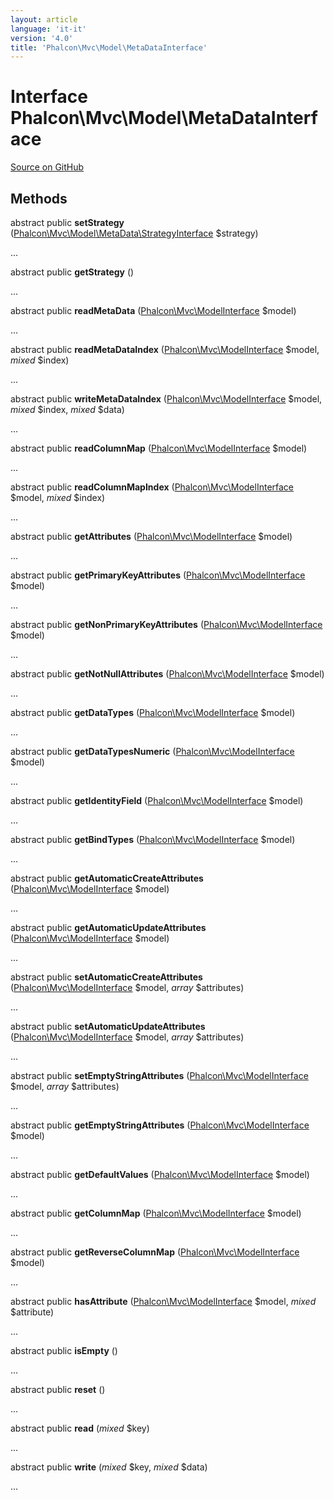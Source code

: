 ```yaml
---
layout: article
language: 'it-it'
version: '4.0'
title: 'Phalcon\Mvc\Model\MetaDataInterface'
---
```


# Interface **Phalcon\Mvc\Model\MetaDataInterface**

<a href="https://github.com/phalcon/cphalcon/tree/v4.0.0/phalcon/mvc/model/metadatainterface.zep" class="btn btn-default btn-sm">Source on GitHub</a>

## Methods

abstract public **setStrategy** ([Phalcon\Mvc\Model\MetaData\StrategyInterface](api/Phalcon_Mvc_Model_MetaData_StrategyInterface) $strategy)

...

abstract public **getStrategy** ()

...

abstract public **readMetaData** ([Phalcon\Mvc\ModelInterface](api/Phalcon_Mvc_ModelInterface) $model)

...

abstract public **readMetaDataIndex** ([Phalcon\Mvc\ModelInterface](api/Phalcon_Mvc_ModelInterface) $model, *mixed* $index)

...

abstract public **writeMetaDataIndex** ([Phalcon\Mvc\ModelInterface](api/Phalcon_Mvc_ModelInterface) $model, *mixed* $index, *mixed* $data)

...

abstract public **readColumnMap** ([Phalcon\Mvc\ModelInterface](api/Phalcon_Mvc_ModelInterface) $model)

...

abstract public **readColumnMapIndex** ([Phalcon\Mvc\ModelInterface](api/Phalcon_Mvc_ModelInterface) $model, *mixed* $index)

...

abstract public **getAttributes** ([Phalcon\Mvc\ModelInterface](api/Phalcon_Mvc_ModelInterface) $model)

...

abstract public **getPrimaryKeyAttributes** ([Phalcon\Mvc\ModelInterface](api/Phalcon_Mvc_ModelInterface) $model)

...

abstract public **getNonPrimaryKeyAttributes** ([Phalcon\Mvc\ModelInterface](api/Phalcon_Mvc_ModelInterface) $model)

...

abstract public **getNotNullAttributes** ([Phalcon\Mvc\ModelInterface](api/Phalcon_Mvc_ModelInterface) $model)

...

abstract public **getDataTypes** ([Phalcon\Mvc\ModelInterface](api/Phalcon_Mvc_ModelInterface) $model)

...

abstract public **getDataTypesNumeric** ([Phalcon\Mvc\ModelInterface](api/Phalcon_Mvc_ModelInterface) $model)

...

abstract public **getIdentityField** ([Phalcon\Mvc\ModelInterface](api/Phalcon_Mvc_ModelInterface) $model)

...

abstract public **getBindTypes** ([Phalcon\Mvc\ModelInterface](api/Phalcon_Mvc_ModelInterface) $model)

...

abstract public **getAutomaticCreateAttributes** ([Phalcon\Mvc\ModelInterface](api/Phalcon_Mvc_ModelInterface) $model)

...

abstract public **getAutomaticUpdateAttributes** ([Phalcon\Mvc\ModelInterface](api/Phalcon_Mvc_ModelInterface) $model)

...

abstract public **setAutomaticCreateAttributes** ([Phalcon\Mvc\ModelInterface](api/Phalcon_Mvc_ModelInterface) $model, *array* $attributes)

...

abstract public **setAutomaticUpdateAttributes** ([Phalcon\Mvc\ModelInterface](api/Phalcon_Mvc_ModelInterface) $model, *array* $attributes)

...

abstract public **setEmptyStringAttributes** ([Phalcon\Mvc\ModelInterface](api/Phalcon_Mvc_ModelInterface) $model, *array* $attributes)

...

abstract public **getEmptyStringAttributes** ([Phalcon\Mvc\ModelInterface](api/Phalcon_Mvc_ModelInterface) $model)

...

abstract public **getDefaultValues** ([Phalcon\Mvc\ModelInterface](api/Phalcon_Mvc_ModelInterface) $model)

...

abstract public **getColumnMap** ([Phalcon\Mvc\ModelInterface](api/Phalcon_Mvc_ModelInterface) $model)

...

abstract public **getReverseColumnMap** ([Phalcon\Mvc\ModelInterface](api/Phalcon_Mvc_ModelInterface) $model)

...

abstract public **hasAttribute** ([Phalcon\Mvc\ModelInterface](api/Phalcon_Mvc_ModelInterface) $model, *mixed* $attribute)

...

abstract public **isEmpty** ()

...

abstract public **reset** ()

...

abstract public **read** (*mixed* $key)

...

abstract public **write** (*mixed* $key, *mixed* $data)

...